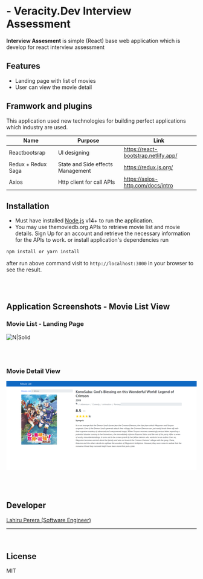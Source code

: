 # - Veracity.Dev Interview Assessment

**Interview Assesment** is simple (React) base web application which is develop for react interview  assessment 
## Features

- Landing page with list of movies
- User can view the movie detail

## Framwork and plugins

This application used new technologies for building perfect applications which industry are used.

| Name    | Purpose      |Link |
| ------    |-------------|------ |
| Reactbootsrap | UI designing | https://react-bootstrap.netlify.app/ |
| Redux + Redux Saga | State and Side effects Management| https://redux.js.org/ |
| Axios  | Http client for call APIs| https://axios-http.com/docs/intro |

## Installation

- Must have installed [Node.js](https://nodejs.org/) v14+ to run the application.
- You may use themoviedb.org APIs to retrieve movie list and movie details. Sign Up
for an account and retrieve the necessary information for the APIs to work.
or install application's dependencies
run

```cmd
npm install or yarn install
```

after run above command visit to ```http://localhost:3000``` in your browser to see the result.

<br>
<br>

## Application Screenshots - Movie List View
### Movie List - Landing Page

![N|Solid]()

<br>
<br>

### Movie Detail View

![N|Solid](https://github.com/lahiru-1691/interview-assessment/blob/master/public/screenshots/detail-view.png)

<br>
<br>

## Developer

[Lahiru Perera (Software Engineer)](https://www.linkedin.com/in/lahiru-madhusanka-perera-40287a198/)

---
<br>

## License

MIT

